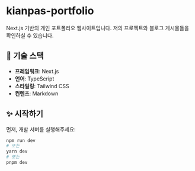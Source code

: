 # kianpas-portfolio

Next.js 기반의 개인 포트폴리오 웹사이트입니다. 저의 프로젝트와 블로그 게시물들을 확인하실 수 있습니다.

## 🚀 기술 스택

- **프레임워크**: Next.js
- **언어**: TypeScript
- **스타일링**: Tailwind CSS
- **컨텐츠**: Markdown

## ✨ 시작하기

먼저, 개발 서버를 실행해주세요:

```bash
npm run dev
# 또는
yarn dev
# 또는
pnpm dev
```